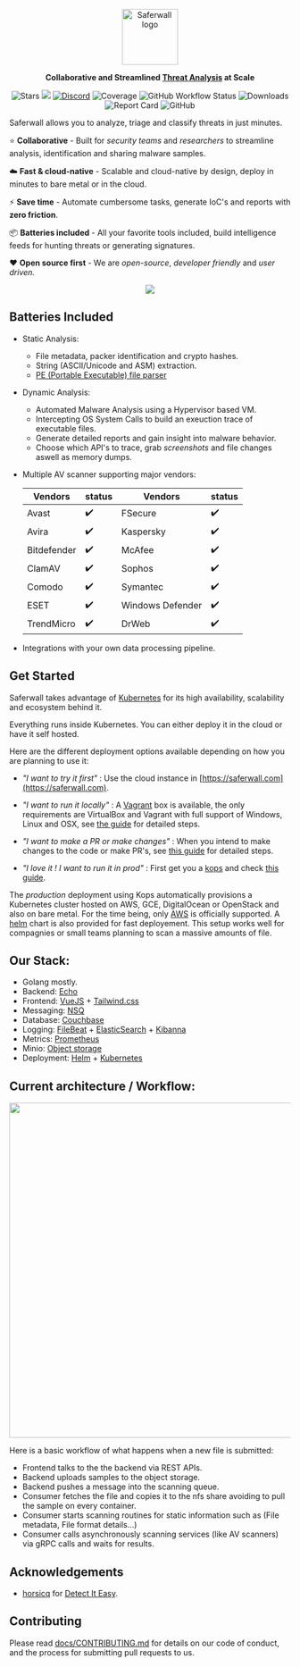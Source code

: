 <p align="center"><a href="https://saferwall.com" target="_blank" rel="noopener noreferrer"><img width="100" src="https://i.imgur.com/zjCOKPo.png" alt="Saferwall logo"></a></p>

<p align="center">
<b>Collaborative and Streamlined <ins>Threat Analysis</ins> at Scale</b>
</p>

<p align="center">
  <img alt="Stars" src="https://img.shields.io/github/stars/saferwall?color=green&style=flat-square">
  <a href="https://gitter.im/saferwall/community"><img src="https://img.shields.io/gitter/room/saferwall/community?style=flat-square"></a>
  <a href="https://discord.gg/an37PYHeZP"><img alt="Discord" src="https://img.shields.io/discord/803411418854064148?label=Discord&style=flat-square"></a>
  <img alt="Coverage" src="https://img.shields.io/codecov/c/github/saferwall/saferwall?style=flat-square">
  <img alt="GitHub Workflow Status" src="https://img.shields.io/github/workflow/status/saferwall/saferwall/build%20and%20test?style=flat-square">
  <img alt="Downloads" src="https://img.shields.io/github/downloads/saferwall/saferwall/v0.1.0/total?style=flat-square">
  <img alt="Report Card" src="https://goreportcard.com/badge/github.com/saferwall/saferwall">
  <img alt="GitHub" src="https://img.shields.io/github/license/saferwall/saferwall?style=flat-square">
  </p>

<!-- start elevator-pitch -->

Saferwall allows you to analyze, triage and classify threats in just minutes.

<!-- end elevator-pitch -->

:star: **Collaborative** - Built for _security teams_ and _researchers_ to streamline analysis, identification and sharing malware samples.

:cloud: **Fast & cloud-native** - Scalable and cloud-native by design, deploy in minutes to bare metal or in the cloud.

:zap: **Save time** - Automate cumbersome tasks, generate IoC's and reports with **zero friction**.

:package: **Batteries included** - All your favorite tools included, build intelligence feeds for hunting threats or generating signatures.

:heart: **Open source first** - We are _open-source_, _developer friendly_ and _user driven._

<p align="center"><img src="https://i.imgur.com/lYv1B4S.png" width="auto" height="auto"></p>

## Batteries Included

- Static Analysis:

  - File metadata, packer identification and crypto hashes.
  - String (ASCII/Unicode and ASM) extraction.
  - [PE (Portable Executable) file parser](https://github.com/saferwall/pe)

- Dynamic Analysis:

  - Automated Malware Analysis using a Hypervisor based VM.
  - Intercepting OS System Calls to build an exeuction trace of executable files.
  - Generate detailed reports and gain insight into malware behavior.
  - Choose which API's to trace, grab _screenshots_ and file changes aswell as memory dumps.

- Multiple AV scanner supporting major vendors:

  | Vendors     | status             | Vendors          | status             |
  | ----------- | ------------------ | ---------------- | ------------------ |
  | Avast       | :heavy_check_mark: | FSecure          | :heavy_check_mark: |
  | Avira       | :heavy_check_mark: | Kaspersky        | :heavy_check_mark: |
  | Bitdefender | :heavy_check_mark: | McAfee           | :heavy_check_mark: |
  | ClamAV      | :heavy_check_mark: | Sophos           | :heavy_check_mark: |
  | Comodo      | :heavy_check_mark: | Symantec         | :heavy_check_mark: |
  | ESET        | :heavy_check_mark: | Windows Defender | :heavy_check_mark: |
  | TrendMicro  | :heavy_check_mark: | DrWeb            | :heavy_check_mark: |

- Integrations with your own data processing pipeline.

## Get Started

Saferwall takes advantage of [Kubernetes](https://kubernetes.io/) for its high availability, scalability and ecosystem behind it.

Everything runs inside Kubernetes. You can either deploy it in the cloud or have it self hosted.

Here are the different deployment options available depending on how you are planning to use it:

- _"I want to try it first"_ : Use the cloud instance in [https://saferwall.com](https://saferwall.com).

- _"I want to run it locally"_ : A [Vagrant](https://www.vagrantup.com/) box is available, the only requirements are VirtualBox and Vagrant with full support
  of Windows, Linux and OSX, see [the guide](docs/DEPLOYING-TEST.md) for detailed steps.

- _"I want to make a PR or make changes"_ : When you intend to make changes to the code or make PR's, see [this guide](docs/DEPLOYING-DEV.md) for detailed steps.

- _"I love it ! I want to run it in prod"_ : First get you a [kops](https://github.com/kubernetes/kops) and check [this guide](docs/DEPLOYING-PROD.md).

The _production_ deployment using Kops automatically provisions a Kubernetes cluster hosted on AWS, GCE, DigitalOcean or OpenStack and also on bare metal. For the time being, only [AWS](https://aws.amazon.com/) is officially supported. A [helm](https://helm.sh/) chart is also provided for fast deployement. This setup works well for compagnies or small teams planning to scan a massive amounts of file.

## Our Stack:

- Golang mostly.
- Backend: [Echo](https://echo.labstack.com/)
- Frontend: [VueJS](https://vuejs.org/) + [Tailwind.css](https://tailwindcss.com/)
- Messaging: [NSQ](https://nsq.io/)
- Database: [Couchbase](https://www.couchbase.com/)
- Logging: [FileBeat](https://www.elastic.co/beats/filebeat) + [ElasticSearch](https://www.elastic.co/) + [Kibanna](https://www.elastic.co/)
- Metrics: [Prometheus](https://prometheus.io/)
- Minio: [Object storage](https://min.io/)
- Deployment: [Helm](https://helm.sh/) + [Kubernetes](https://kubernetes.io/)

## Current architecture / Workflow:

<p align="center"><img src="https://i.imgur.com/W0qXb5y.png" width="600px" height="auto"></p>

Here is a basic workflow of what happens when a new file is submitted:

- Frontend talks to the the backend via REST APIs.
- Backend uploads samples to the object storage.
- Backend pushes a message into the scanning queue.
- Consumer fetches the file and copies it to the nfs share avoiding to pull the sample on every container.
- Consumer starts scanning routines for static information such as (File metadata, File format details...)
- Consumer calls asynchronously scanning services (like AV scanners) via gRPC calls and waits for results.

## Acknowledgements

- [horsicq](https://github.com/horsicq) for [Detect It Easy](https://github.com/horsicq/Detect-It-Easy).

## Contributing

Please read [docs/CONTRIBUTING.md](docs/CONTRIBUTING.md) for details on our code of conduct, and the process for submitting pull requests to us.
